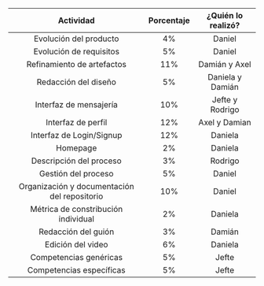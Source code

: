 | Actividad | Porcentaje | ¿Quién lo realizó? |
|:------:|:--------:|:----------:|
| Evolución del producto | 4% | Daniel
| Evolución de requisitos | 5% | Daniel
| Refinamiento de artefactos | 11% | Damián y Axel
| Redacción del diseño | 5% | Daniela y Damián |
|Interfaz de mensajería | 10% | Jefte y Rodrigo |
| Interfaz de perfil | 12% | Axel y Damian |
| Interfaz de Login/Signup | 12% | Daniela |
| Homepage | 2% | Daniela |
| Descripción del proceso | 3% | Rodrigo |
| Gestión del proceso | 5% | Daniel |
| Organización y documentación del repositorio | 10% | Daniel |
| Métrica de constribución individual | 2% | Daniela |
| Redacción del guión | 3% | Damián |
| Edición del video | 6% | Daniela |
| Competencias genéricas | 5% | Jefte
| Competencias específicas | 5% | Jefte


